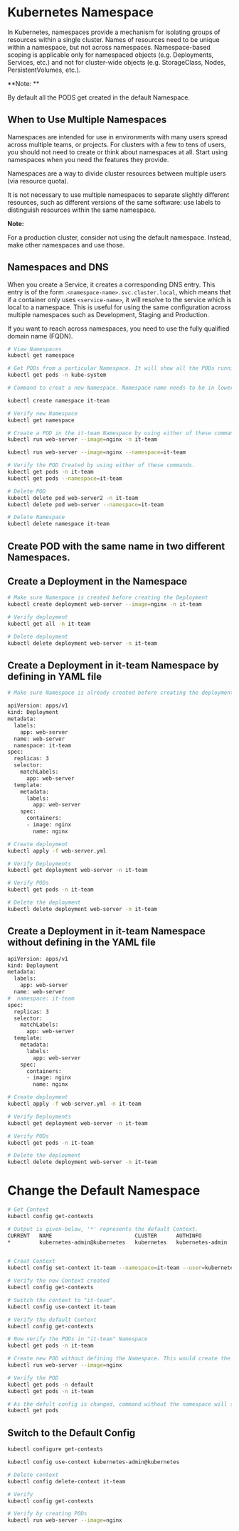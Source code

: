 # Kubernetes Namespace

In Kubernetes, namespaces provide a mechanism for isolating groups of resources within a single cluster. Names of resources need to be unique within a namespace, but not across namespaces. Namespace-based scoping is applicable only for namespaced objects (e.g. Deployments, Services, etc.) and not for cluster-wide objects (e.g. StorageClass, Nodes, PersistentVolumes, etc.).

**Note: **

By default all the PODS get created in the default Namespace.

## When to Use Multiple Namespaces

Namespaces are intended for use in environments with many users spread across multiple teams, or projects. For clusters with a few to tens of users, you should not need to create or think about namespaces at all. Start using namespaces when you need the features they provide.

Namespaces are a way to divide cluster resources between multiple users (via resource quota).

It is not necessary to use multiple namespaces to separate slightly different resources, such as different versions of the same software: use labels to distinguish resources within the same namespace.

**Note:**

For a production cluster, consider not using the default namespace. Instead, make other namespaces and use those.

## Namespaces and DNS

When you create a Service, it creates a corresponding DNS entry. This entry is of the form **<service-name>**.`<namespace-name>.svc.cluster.local`, which means that if a container only uses `<service-name>`, it will resolve to the service which is local to a namespace. This is useful for using the same configuration across multiple namespaces such as Development, Staging and Production. 

If you want to reach across namespaces, you need to use the fully qualified domain name (FQDN).

```sh
# View Namespaces
kubectl get namespace

# Get PODs from a particular Namespace. It will show all the PODs running in kube-system Namespace.
kubectl get pods -n kube-system

# Command to creat a new Namespace. Namespace name needs to be in lower-case.

kubectl create namespace it-team

# Verify new Namespace
kubectl get namespace

# Create a POD in the it-team Namespace by using either of these commands. 
kubectl run web-server --image=nginx -n it-team

kubectl run web-server --image=nginx --namespace=it-team

# Verify the POD Created by using either of these commands.
kubectl get pods -n it-team
kubectl get pods --namespace=it-team

# Delete POD
kubectl delete pod web-server2 -n it-team
kubectl delete pod web-server --namespace=it-team

# Delete Namespace
kubectl delete namespace it-team

```

## Create POD with the same name in two different Namespaces. 

## Create a Deployment in the Namespace

```sh
# Make sure Namespace is created before creating the Deployment
kubectl create deployment web-server --image=nginx -n it-team

# Verify deployment
kubectl get all -n it-team

# Delete deployment
kubectl delete deployment web-server -n it-team
```

## Create a Deployment in it-team Namespace by defining in YAML file

```sh
# Make sure Namespace is already created before creating the deployment. 

apiVersion: apps/v1
kind: Deployment
metadata:
  labels:
    app: web-server
  name: web-server
  namespace: it-team
spec:
  replicas: 3
  selector:
    matchLabels:
      app: web-server
  template:
    metadata:
      labels:
        app: web-server
    spec:
      containers:
      - image: nginx
        name: nginx

# Create deployment
kubectl apply -f web-server.yml

# Verify Deployments
kubectl get deployment web-server -n it-team

# Verify PODs
kubectl get pods -n it-team

# Delete the deployment
kubectl delete deployment web-server -n it-team

```

## Create a Deployment in it-team Namespace without defining in the YAML file

```sh
apiVersion: apps/v1
kind: Deployment
metadata:
  labels:
    app: web-server
  name: web-server
#  namespace: it-team
spec:
  replicas: 3
  selector:
    matchLabels:
      app: web-server
  template:
    metadata:
      labels:
        app: web-server
    spec:
      containers:
      - image: nginx
        name: nginx

# Create deployment
kubectl apply -f web-server.yml -n it-team

# Verify Deployments
kubectl get deployment web-server -n it-team

# Verify PODs
kubectl get pods -n it-team

# Delete the deployment
kubectl delete deployment web-server -n it-team
```

# Change the Default Namespace

```sh
# Get Context
kubectl config get-contexts

# Output is given-below, '*' represents the default Context. 
CURRENT   NAME                          CLUSTER      AUTHINFO           NAMESPACE
*         kubernetes-admin@kubernetes   kubernetes   kubernetes-admin   


# Creat Context
kubectl config set-context it-team --namespace=it-team --user=kubernetes-admin --cluster=kubernetes

# Verify the new Context created
kubectl config get-contexts

# Switch the context to "it-team".
kubectl config use-context it-team

# Verify the default Context
kubectl config get-contexts

# Now verify the PODs in "it-team" Namespace
kubectl get pods -n it-team

# Create new POD without defining the Namespace. This would create the POD in "it-team" Namespace.
kubectl run web-server --image=nginx

# Verify the POD
kubectl get pods -n default
kubectl get pods -n it-team

# As the defult config is changed, command without the namespace will show the POD
kubectl get pods

```

## Switch to the Default Config

```sh
kubectl configure get-contexts

kubectl config use-context kubernetes-admin@kubernetes

# Delete context
kubectl config delete-context it-team

# Verify
kubectl config get-contexts

# Verify by creating PODs
kubectl run web-server --image=nginx

```
